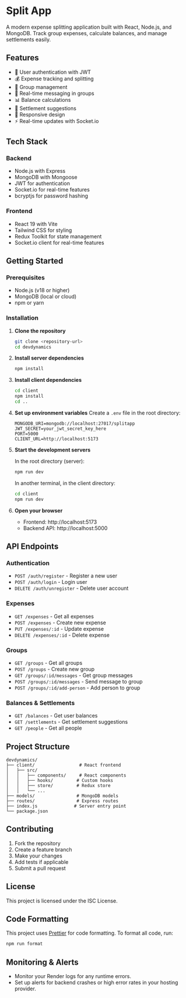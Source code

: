 # Split App

A modern expense splitting application built with React, Node.js, and MongoDB. Track group expenses, calculate balances, and manage settlements easily.

## Features

- 🔐 User authentication with JWT
- 💰 Expense tracking and splitting
- 👥 Group management
- 💬 Real-time messaging in groups
- 📊 Balance calculations
- 💸 Settlement suggestions
- 📱 Responsive design
- ⚡ Real-time updates with Socket.io

## Tech Stack

### Backend
- Node.js with Express
- MongoDB with Mongoose
- JWT for authentication
- Socket.io for real-time features
- bcryptjs for password hashing

### Frontend
- React 19 with Vite
- Tailwind CSS for styling
- Redux Toolkit for state management
- Socket.io client for real-time features

## Getting Started

### Prerequisites
- Node.js (v18 or higher)
- MongoDB (local or cloud)
- npm or yarn

### Installation

1. **Clone the repository**
   ```bash
   git clone <repository-url>
   cd devdynamics
   ```

2. **Install server dependencies**
   ```bash
   npm install
   ```

3. **Install client dependencies**
   ```bash
   cd client
   npm install
   cd ..
   ```

4. **Set up environment variables**
   Create a `.env` file in the root directory:
   ```env
   MONGODB_URI=mongodb://localhost:27017/splitapp
   JWT_SECRET=your_jwt_secret_key_here
   PORT=5000
   CLIENT_URL=http://localhost:5173
   ```

5. **Start the development servers**

   In the root directory (server):
   ```bash
   npm run dev
   ```

   In another terminal, in the client directory:
   ```bash
   cd client
   npm run dev
   ```

6. **Open your browser**
   - Frontend: http://localhost:5173
   - Backend API: http://localhost:5000

## API Endpoints

### Authentication
- `POST /auth/register` - Register a new user
- `POST /auth/login` - Login user
- `DELETE /auth/unregister` - Delete user account

### Expenses
- `GET /expenses` - Get all expenses
- `POST /expenses` - Create new expense
- `PUT /expenses/:id` - Update expense
- `DELETE /expenses/:id` - Delete expense

### Groups
- `GET /groups` - Get all groups
- `POST /groups` - Create new group
- `GET /groups/:id/messages` - Get group messages
- `POST /groups/:id/messages` - Send message to group
- `POST /groups/:id/add-person` - Add person to group

### Balances & Settlements
- `GET /balances` - Get user balances
- `GET /settlements` - Get settlement suggestions
- `GET /people` - Get all people

## Project Structure

```
devdynamics/
├── client/                 # React frontend
│   ├── src/
│   │   ├── components/     # React components
│   │   ├── hooks/         # Custom hooks
│   │   ├── store/         # Redux store
│   │   └── ...
├── models/                # MongoDB models
├── routes/                # Express routes
├── index.js              # Server entry point
└── package.json
```

## Contributing

1. Fork the repository
2. Create a feature branch
3. Make your changes
4. Add tests if applicable
5. Submit a pull request

## License

This project is licensed under the ISC License. 

## Code Formatting

This project uses [Prettier](https://prettier.io/) for code formatting. To format all code, run:

```bash
npm run format
```

## Monitoring & Alerts

- Monitor your Render logs for any runtime errors.
- Set up alerts for backend crashes or high error rates in your hosting provider. 